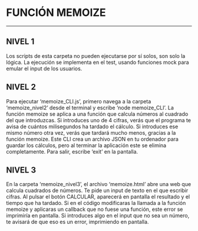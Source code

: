 # FUNCIÓN MEMOIZE
---
## NIVEL 1

Los scripts de esta carpeta no pueden ejecutarse por sí solos, son solo la lógica. La ejecución se implementa en el test, usando funciones mock para emular el input de los usuarios.

## NIVEL 2

Para ejecutar ‘memoize_CLI.js’, primero navega a la carpeta ‘memoize_nivel2’ desde el terminal y escribe ‘node memoize_CLI’. La función memoize se aplica a una función que calcula números al cuadrado del que introduzcas. Si introduces uno de 4 cifras, verás que el programa te avisa de cuántos milisegundos ha tardado el cálculo. Si introduces ese mismo número otra vez, verás que tardará mucho menos, gracias a la función memoize. Este CLI crea un archivo JSON en tu ordenador para guardar los cálculos, pero al terminar la aplicación este se elimina completamente. Para salir, escribe ‘exit’ en la pantalla.

## NIVEL 3

En la carpeta ‘memoize_nivel3’, el archivo ‘memoize.html’ abre una web que calcula cuadrados de números. Te pide un input de texto en el que escribir cifras. Al pulsar el botón CALCULAR, aparecerá en pantalla el resultado y el tiempo que ha tardado.
Si en el código modificaras la llamada a la función memoize y aplicaras un callback que no fuese una función, este error se imprimiría en pantalla.
Si introduces algo en el input que no sea un número, te avisará de que eso es un error, imprimiendo en pantalla.

